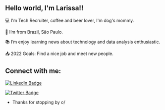 ## Hello world, I'm Larissa!! 

:computer: I'm Tech Recruiter, coffee and beer lover, I'm dog's mommy.

:house_with_garden: I’m from Brazil, São Paulo.

:books: I’m enjoy learning news about technology and data analysis enthusiastic.

:outbox_tray: 2022 Goals: Find a nice job and meet new people.

## Connect with me:
[![Linkedin Badge](https://img.shields.io/badge/-LinkedIn-blue?style=flat-square&logo=Linkedin&logoColor=white&link=LINK_LINKEDIN)](https://www.linkedin.com/in/larissarrsouza/)

[![Twitter Badge](https://img.shields.io/badge/Twitter-1DA1F2?style=for-the-badge&logo=twitter&logoColor=white&link=LINK_TWITTER)](https://twitter.com/larirrsouza/)

- Thanks for stopping by o/

<!---
larirrsouza/larirrsouza is a ✨ special ✨ repository because its `README.md` (this file) appears on your GitHub profile.
You can click the Preview link to take a look at your changes.
--->

